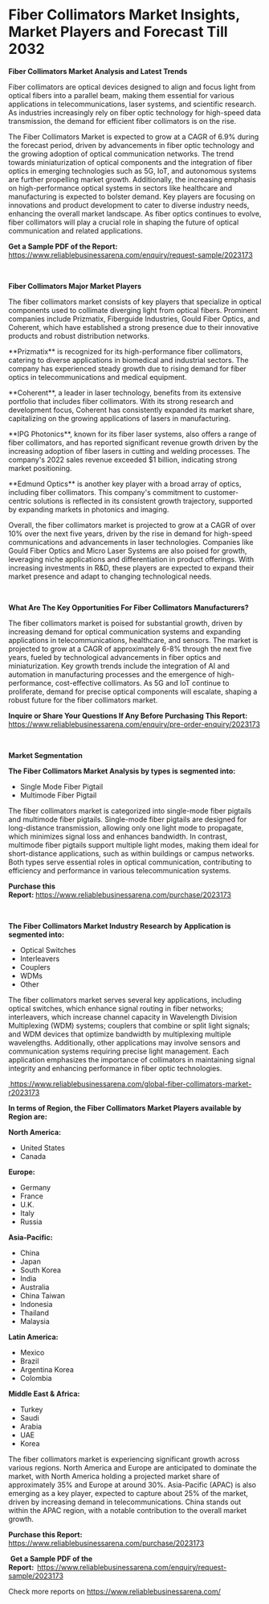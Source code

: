<p><h1>Fiber Collimators Market Insights, Market Players and Forecast Till 2032</h1></p><p><strong>Fiber Collimators Market Analysis and Latest Trends</strong></p>
<p><p>Fiber collimators are optical devices designed to align and focus light from optical fibers into a parallel beam, making them essential for various applications in telecommunications, laser systems, and scientific research. As industries increasingly rely on fiber optic technology for high-speed data transmission, the demand for efficient fiber collimators is on the rise.</p><p>The Fiber Collimators Market is expected to grow at a CAGR of 6.9% during the forecast period, driven by advancements in fiber optic technology and the growing adoption of optical communication networks. The trend towards miniaturization of optical components and the integration of fiber optics in emerging technologies such as 5G, IoT, and autonomous systems are further propelling market growth. Additionally, the increasing emphasis on high-performance optical systems in sectors like healthcare and manufacturing is expected to bolster demand. Key players are focusing on innovations and product development to cater to diverse industry needs, enhancing the overall market landscape. As fiber optics continues to evolve, fiber collimators will play a crucial role in shaping the future of optical communication and related applications.</p></p>
<p><strong>Get a Sample PDF of the Report:&nbsp;</strong> <a href="https://www.reliablebusinessarena.com/enquiry/request-sample/2023173?utm_campaign=3578&utm_medium=2&utm_source=Github&utm_content=ia&utm_term=06042025&utm_id=fiber-collimators">https://www.reliablebusinessarena.com/enquiry/request-sample/2023173</a></p>
<p>&nbsp;</p>
<p><strong>Fiber Collimators Major Market Players</strong></p>
<p><p>The fiber collimators market consists of key players that specialize in optical components used to collimate diverging light from optical fibers. Prominent companies include Prizmatix, Fiberguide Industries, Gould Fiber Optics, and Coherent, which have established a strong presence due to their innovative products and robust distribution networks.</p><p>**Prizmatix** is recognized for its high-performance fiber collimators, catering to diverse applications in biomedical and industrial sectors. The company has experienced steady growth due to rising demand for fiber optics in telecommunications and medical equipment.</p><p>**Coherent**, a leader in laser technology, benefits from its extensive portfolio that includes fiber collimators. With its strong research and development focus, Coherent has consistently expanded its market share, capitalizing on the growing applications of lasers in manufacturing.</p><p>**IPG Photonics**, known for its fiber laser systems, also offers a range of fiber collimators, and has reported significant revenue growth driven by the increasing adoption of fiber lasers in cutting and welding processes. The company's 2022 sales revenue exceeded $1 billion, indicating strong market positioning.</p><p>**Edmund Optics** is another key player with a broad array of optics, including fiber collimators. This company's commitment to customer-centric solutions is reflected in its consistent growth trajectory, supported by expanding markets in photonics and imaging.</p><p>Overall, the fiber collimators market is projected to grow at a CAGR of over 10% over the next five years, driven by the rise in demand for high-speed communications and advancements in laser technologies. Companies like Gould Fiber Optics and Micro Laser Systems are also poised for growth, leveraging niche applications and differentiation in product offerings. With increasing investments in R&D, these players are expected to expand their market presence and adapt to changing technological needs.</p></p>
<p>&nbsp;</p>
<p><strong>What Are The Key Opportunities For Fiber Collimators Manufacturers?</strong></p>
<p><p>The fiber collimators market is poised for substantial growth, driven by increasing demand for optical communication systems and expanding applications in telecommunications, healthcare, and sensors. The market is projected to grow at a CAGR of approximately 6-8% through the next five years, fueled by technological advancements in fiber optics and miniaturization. Key growth trends include the integration of AI and automation in manufacturing processes and the emergence of high-performance, cost-effective collimators. As 5G and IoT continue to proliferate, demand for precise optical components will escalate, shaping a robust future for the fiber collimators market.</p></p>
<p><strong>Inquire or Share Your Questions If Any Before Purchasing This Report:</strong> <a href="https://www.reliablebusinessarena.com/enquiry/pre-order-enquiry/2023173?utm_campaign=3578&utm_medium=2&utm_source=Github&utm_content=ia&utm_term=06042025&utm_id=fiber-collimators">https://www.reliablebusinessarena.com/enquiry/pre-order-enquiry/2023173</a></p>
<p>&nbsp;</p>
<p><strong>Market Segmentation</strong></p>
<p><strong>The Fiber Collimators Market Analysis by types is segmented into:</strong></p>
<p><ul><li>Single Mode Fiber Pigtail</li><li>Multimode Fiber Pigtail</li></ul></p>
<p><p>The fiber collimators market is categorized into single-mode fiber pigtails and multimode fiber pigtails. Single-mode fiber pigtails are designed for long-distance transmission, allowing only one light mode to propagate, which minimizes signal loss and enhances bandwidth. In contrast, multimode fiber pigtails support multiple light modes, making them ideal for short-distance applications, such as within buildings or campus networks. Both types serve essential roles in optical communication, contributing to efficiency and performance in various telecommunication systems.</p></p>
<p><strong>Purchase this Report:&nbsp;</strong><a href="https://www.reliablebusinessarena.com/purchase/2023173?utm_campaign=3578&utm_medium=2&utm_source=Github&utm_content=ia&utm_term=06042025&utm_id=fiber-collimators">https://www.reliablebusinessarena.com/purchase/2023173</a></p>
<p>&nbsp;</p>
<p><strong>The Fiber Collimators Market Industry Research by Application is segmented into:</strong></p>
<p><ul><li>Optical Switches</li><li>Interleavers</li><li>Couplers</li><li>WDMs</li><li>Other</li></ul></p>
<p><p>The fiber collimators market serves several key applications, including optical switches, which enhance signal routing in fiber networks; interleavers, which increase channel capacity in Wavelength Division Multiplexing (WDM) systems; couplers that combine or split light signals; and WDM devices that optimize bandwidth by multiplexing multiple wavelengths. Additionally, other applications may involve sensors and communication systems requiring precise light management. Each application emphasizes the importance of collimators in maintaining signal integrity and enhancing performance in fiber optic technologies.</p></p>
<p><a href="https://www.reliablebusinessarena.com/global-fiber-collimators-market-r2023173?utm_campaign=3578&utm_medium=2&utm_source=Github&utm_content=ia&utm_term=06042025&utm_id=fiber-collimators">&nbsp;https://www.reliablebusinessarena.com/global-fiber-collimators-market-r2023173</a></p>
<p><strong>In terms of Region, the Fiber Collimators Market Players available by Region are:</strong></p>
<p>
    <p> <strong> North America: </strong>
        <ul>
            <li>United States</li>
            <li>Canada</li>
        </ul>
        </p> 
    <p> <strong> Europe: </strong>
        <ul>
            <li>Germany</li>
            <li>France</li>
            <li>U.K.</li>
            <li>Italy</li>
            <li>Russia</li>
        </ul>
        </p> 
    <p> <strong> Asia-Pacific: </strong>
        <ul>
            <li>China</li>
            <li>Japan</li>
            <li>South Korea</li>
            <li>India</li>
            <li>Australia</li>
            <li>China Taiwan</li>
            <li>Indonesia</li>
            <li>Thailand</li>
            <li>Malaysia</li>
        </ul>
        </p> 
    <p> <strong> Latin America: </strong>
        <ul>
            <li>Mexico</li>
            <li>Brazil</li>
            <li>Argentina Korea</li>
            <li>Colombia</li>
        </ul>
        </p> 
    <p> <strong> Middle East & Africa: </strong>
        <ul>
            <li>Turkey</li>
            <li>Saudi</li>
            <li>Arabia</li>
            <li>UAE</li>
            <li>Korea</li>
        </ul>
    </p>
    </p>
<p><p>The fiber collimators market is experiencing significant growth across various regions. North America and Europe are anticipated to dominate the market, with North America holding a projected market share of approximately 35% and Europe at around 30%. Asia-Pacific (APAC) is also emerging as a key player, expected to capture about 25% of the market, driven by increasing demand in telecommunications. China stands out within the APAC region, with a notable contribution to the overall market growth.</p></p>
<p><strong>Purchase this Report: </strong><a href="https://www.reliablebusinessarena.com/purchase/2023173?utm_campaign=3578&utm_medium=2&utm_source=Github&utm_content=ia&utm_term=06042025&utm_id=fiber-collimators">https://www.reliablebusinessarena.com/purchase/2023173</a></p>
<p>&nbsp;<strong>Get a Sample PDF of the Report:&nbsp;&nbsp;</strong><a href="https://www.reliablebusinessarena.com/enquiry/request-sample/2023173?utm_campaign=3578&utm_medium=2&utm_source=Github&utm_content=ia&utm_term=06042025&utm_id=fiber-collimators">https://www.reliablebusinessarena.com/enquiry/request-sample/2023173</a></p>
<p><strong></strong></p>
<p>Check more reports on <a href="https://www.reliablebusinessarena.com/?utm_campaign=3578&utm_medium=2&utm_source=Github&utm_content=ia&utm_term=06042025&utm_id=fiber-collimators">https://www.reliablebusinessarena.com/</a></p>